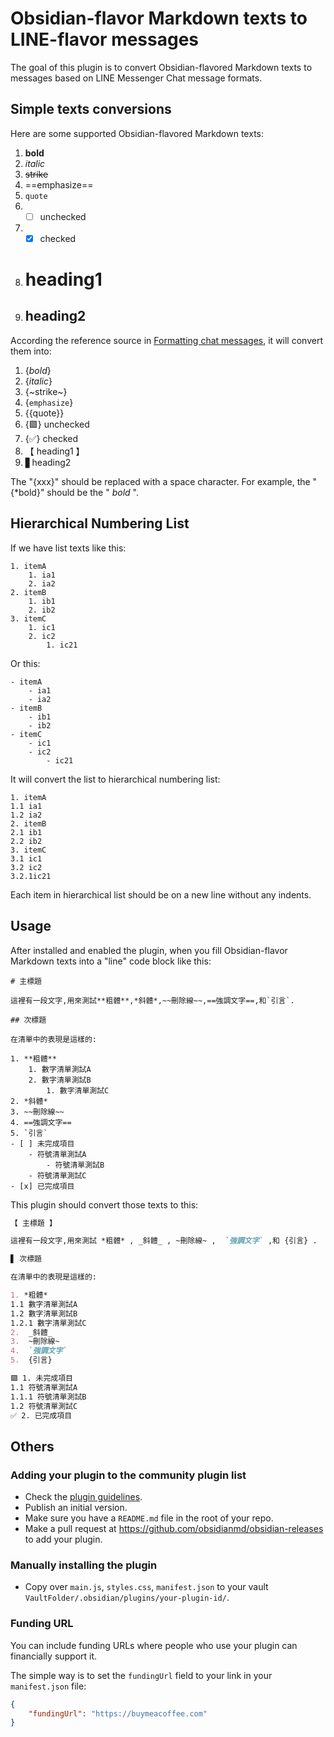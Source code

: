 # Obsidian-flavor Markdown texts to LINE-flavor messages

The goal of this plugin is to convert Obsidian-flavored Markdown texts to messages based on LINE Messenger Chat message formats. 

## Simple texts conversions

Here are some supported Obsidian-flavored Markdown texts:

1. **bold**
2. *italic*
3. ~~strike~~
4. ==emphasize==
5. `quote`
6. - [ ] unchecked
7. - [x] checked
8. # heading1
9. ## heading2 

According the reference source in [Formatting chat messages](
"https://help.line.me/line/desktop/categoryId/50000280/3/pc?lang=en&contentId=20013876"), it will convert them into:

1. {*bold*}
2. {_italic_}
3. {~strike~}
4. {`emphasize`}
5. {{quote}}
6. {🟩} unchecked
7. {✅} checked
8. 【 heading1  】
9. ▋heading2

The "{xxx}" should be replaced with a space character. For example, the "{*bold}" should be the " *bold* ".

## Hierarchical Numbering List

If we have list texts like this:

```
1. itemA
	1. ia1
	2. ia2
2. itemB
	1. ib1
	2. ib2
3. itemC
	1. ic1
	2. ic2
		1. ic21
```

Or this:

```
- itemA
	- ia1
	- ia2
- itemB
	- ib1
	- ib2
- itemC
	- ic1
	- ic2
		- ic21
```


It will convert the list to hierarchical numbering list:

```
1. itemA
1.1 ia1
1.2 ia2
2. itemB
2.1 ib1
2.2 ib2
3. itemC
3.1 ic1
3.2 ic2
3.2.1ic21
```

Each item in hierarchical list should be on a new line without any indents.

## Usage

After installed and enabled the plugin, when you fill Obsidian-flavor Markdown texts into a "line" code block like this:

```line
# 主標題

這裡有一段文字,用來測試**粗體**,*斜體*,~~刪除線~~,==強調文字==,和`引言`.

## 次標題

在清單中的表現是這樣的:

1. **粗體**
	1. 數字清單測試A
	2. 數字清單測試B
		1. 數字清單測試C
2. *斜體*
3. ~~刪除線~~
4. ==強調文字==
5. `引言`
- [ ] 未完成項目
	- 符號清單測試A
		- 符號清單測試B
	- 符號清單測試C
- [x] 已完成項目
```

This plugin should convert those texts to this:

```markdown
【 主標題 】

這裡有一段文字,用來測試 *粗體* , _斜體_ , ~刪除線~ ,  `強調文字` ,和 {引言} .

▋ 次標題

在清單中的表現是這樣的:

1. *粗體*
1.1 數字清單測試A
1.2 數字清單測試B
1.2.1 數字清單測試C
2.  _斜體_ 
3.  ~刪除線~ 
4.  `強調文字` 
5.  {引言} 

🟩 1. 未完成項目
1.1 符號清單測試A
1.1.1 符號清單測試B
1.2 符號清單測試C
✅ 2. 已完成項目
```


## Others

### Adding your plugin to the community plugin list

- Check the [plugin guidelines](https://docs.obsidian.md/Plugins/Releasing/Plugin+guidelines).
- Publish an initial version.
- Make sure you have a `README.md` file in the root of your repo.
- Make a pull request at https://github.com/obsidianmd/obsidian-releases to add your plugin.

### Manually installing the plugin

- Copy over `main.js`, `styles.css`, `manifest.json` to your vault `VaultFolder/.obsidian/plugins/your-plugin-id/`.

### Funding URL

You can include funding URLs where people who use your plugin can financially support it.

The simple way is to set the `fundingUrl` field to your link in your `manifest.json` file:

```json
{
    "fundingUrl": "https://buymeacoffee.com"
}
```
